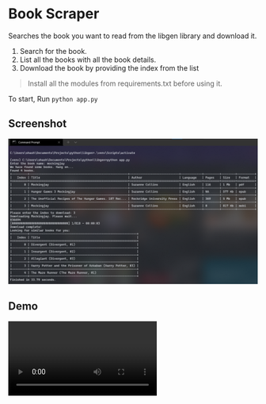 # Book Scraper

Searches the book you want to read from the libgen library and download it.

1. Search for the book.
2. List all the books with all the book details.
3. Download the book by providing the index from the list

> Install all the modules from requirements.txt before using it.

To start, Run `python app.py`

## Screenshot

![Screenshot](screenshot.png)

## Demo

![Demo](libgen_demo.mp4)
